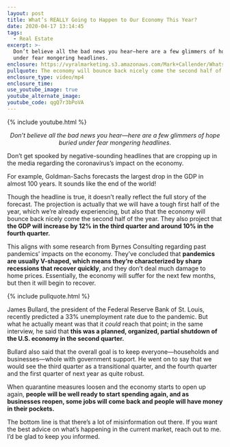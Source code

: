 ```yaml
---
layout: post
title: What’s REALLY Going to Happen to Our Economy This Year?
date: 2020-04-17 13:14:45
tags:
  - Real Estate
excerpt: >-
  Don’t believe all the bad news you hear—here are a few glimmers of hope buried
  under fear mongering headlines.
enclosure: https://vyralmarketing.s3.amazonaws.com/Mark+Callender/Whats+REALLY+Going+to+Happen+to+Our+Economy+This+Year_+(1).mp4
pullquote: The economy will bounce back nicely come the second half of the year.
enclosure_type: video/mp4
enclosure_time:
use_youtube_image: true
youtube_alternate_image:
youtube_code: qgQ7r3bPoVA
---
```


{% include youtube.html %}
<p style="text-align: center;"><em>Don’t believe all the bad news you hear—here are a few glimmers of hope buried under fear mongering headlines.</em></p>

Don’t get spooked by negative-sounding headlines that are cropping up in the media regarding the coronavirus’s impact on the economy.

For example, Goldman-Sachs forecasts the largest drop in the GDP in almost 100 years. It sounds like the end of the world\!

Though the headline is true, it doesn’t really reflect the full story of the forecast. The projection is actually that we will have a tough first half of the year, which we’re already experiencing, but also that the economy will bounce back nicely come the second half of the year. They also project that **the GDP will increase by 12% in the third quarter and around 10% in the fourth quarter.**

This aligns with some research from Byrnes Consulting regarding past pandemics’ impacts on the economy. They’ve concluded that **pandemics are usually V-shaped, which means they’re characterized by sharp recessions that recover quickly**, and they don’t deal much damage to home prices. Essentially, the economy will suffer for the next few months, but then it will begin to recover.

{% include pullquote.html %}

James Bullard, the president of the Federal Reserve Bank of St. Louis, recently predicted a 33% unemployment rate due to the pandemic. But what he actually meant was that it *could* reach that point; in the same interview, he said that **this was a planned, organized, partial shutdown of the U.S. economy in the second quarter.**

Bullard also said that the overall goal is to keep everyone—households and businesses—whole with government support. He went on to say that we would see the third quarter as a transitional quarter, and the fourth quarter and the first quarter of next year as quite robust.

When quarantine measures loosen and the economy starts to open up again, **people will be well ready to start spending again, and as businesses reopen, some jobs will come back and people will have money in their pockets.**

The bottom line is that there’s a lot of misinformation out there. If you want the best advice on what’s happening in the current market, reach out to me. I’d be glad to keep you informed.